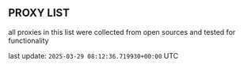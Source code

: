 ## PROXY LIST

all proxies in this list were collected from open sources and tested for functionality

last update: `2025-03-29 08:12:36.719930+00:00` UTC